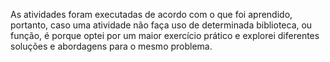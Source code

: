 As atividades foram executadas de acordo com o que foi aprendido, portanto, caso uma atividade não faça uso de determinada biblioteca, ou função, é porque optei por um maior exercício prático e explorei diferentes soluções e abordagens para o mesmo problema.

